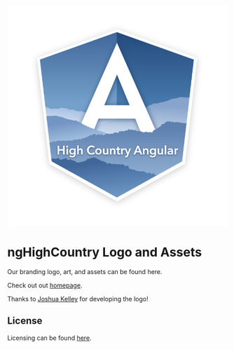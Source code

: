 ![High Country Angular](ngHighCountry-with-name.svg)

# ngHighCountry Logo and Assets

Our branding logo, art, and assets can be found here.

Check out out [homepage](https://nghighcountry.github.io/HighCountryAngular/).

Thanks to [Joshua Kelley](https://github.com/jdkelley) for developing the logo!

## License

Licensing can be found [here](LICENSE.md).
